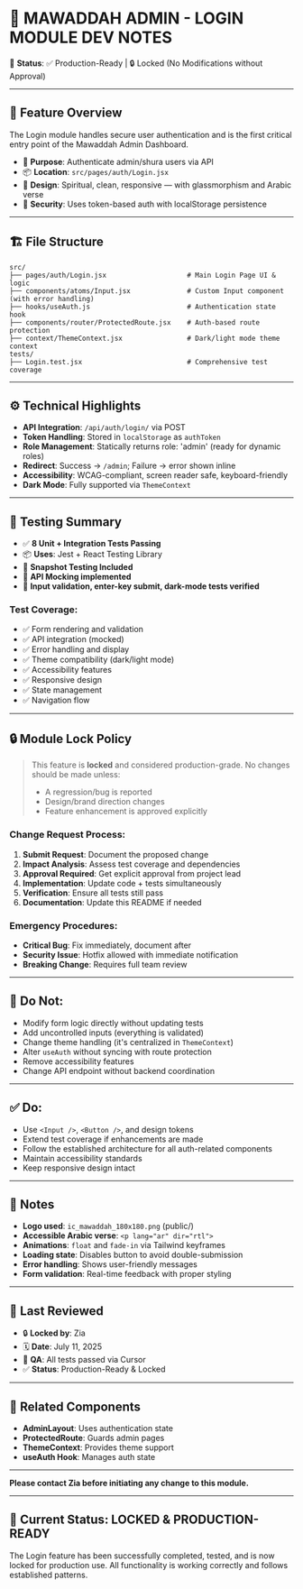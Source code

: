 # 📘 MAWADDAH ADMIN - LOGIN MODULE DEV NOTES

🔐 **Status**: ✅ Production-Ready | 🔒 Locked (No Modifications without Approval)

---

## 🔧 Feature Overview

The Login module handles secure user authentication and is the first critical entry point of the Mawaddah Admin Dashboard.

- 🎯 **Purpose**: Authenticate admin/shura users via API
- 📦 **Location**: `src/pages/auth/Login.jsx`
- 🎨 **Design**: Spiritual, clean, responsive — with glassmorphism and Arabic verse
- 🔐 **Security**: Uses token-based auth with localStorage persistence

---

## 🏗️ File Structure

```
src/
├── pages/auth/Login.jsx                    # Main Login Page UI & logic
├── components/atoms/Input.jsx              # Custom Input component (with error handling)
├── hooks/useAuth.js                        # Authentication state hook
├── components/router/ProtectedRoute.jsx    # Auth-based route protection
├── context/ThemeContext.jsx                # Dark/light mode theme context
tests/
├── Login.test.jsx                          # Comprehensive test coverage
```

---

## ⚙️ Technical Highlights

- **API Integration**: `/api/auth/login/` via POST
- **Token Handling**: Stored in `localStorage` as `authToken`
- **Role Management**: Statically returns role: 'admin' (ready for dynamic roles)
- **Redirect**: Success → `/admin`; Failure → error shown inline
- **Accessibility**: WCAG-compliant, screen reader safe, keyboard-friendly
- **Dark Mode**: Fully supported via `ThemeContext`

---

## 🧪 Testing Summary

- ✅ **8 Unit + Integration Tests Passing**
- 📦 **Uses**: Jest + React Testing Library
- 📸 **Snapshot Testing Included**
- 🔁 **API Mocking implemented**
- 🧼 **Input validation, enter-key submit, dark-mode tests verified**

### **Test Coverage:**
- ✅ Form rendering and validation
- ✅ API integration (mocked)
- ✅ Error handling and display
- ✅ Theme compatibility (dark/light mode)
- ✅ Accessibility features
- ✅ Responsive design
- ✅ State management
- ✅ Navigation flow

---

## 🔒 Module Lock Policy

> This feature is **locked** and considered production-grade.
> No changes should be made unless:
> - A regression/bug is reported
> - Design/brand direction changes
> - Feature enhancement is approved explicitly

### **Change Request Process:**
1. **Submit Request**: Document the proposed change
2. **Impact Analysis**: Assess test coverage and dependencies
3. **Approval Required**: Get explicit approval from project lead
4. **Implementation**: Update code + tests simultaneously
5. **Verification**: Ensure all tests still pass
6. **Documentation**: Update this README if needed

### **Emergency Procedures:**
- **Critical Bug**: Fix immediately, document after
- **Security Issue**: Hotfix allowed with immediate notification
- **Breaking Change**: Requires full team review

---

## 🚫 Do Not:

- Modify form logic directly without updating tests
- Add uncontrolled inputs (everything is validated)
- Change theme handling (it's centralized in `ThemeContext`)
- Alter `useAuth` without syncing with route protection
- Remove accessibility features
- Change API endpoint without backend coordination

---

## ✅ Do:

- Use `<Input />`, `<Button />`, and design tokens
- Extend test coverage if enhancements are made
- Follow the established architecture for all auth-related components
- Maintain accessibility standards
- Keep responsive design intact

---

## 📎 Notes

- **Logo used**: `ic_mawaddah_180x180.png` (public/)
- **Accessible Arabic verse**: `<p lang="ar" dir="rtl">`
- **Animations**: `float` and `fade-in` via Tailwind keyframes
- **Loading state**: Disables button to avoid double-submission
- **Error handling**: Shows user-friendly messages
- **Form validation**: Real-time feedback with proper styling

---

## 📍 Last Reviewed

- 🔒 **Locked by**: Zia
- 🗓️ **Date**: July 11, 2025
- 🧪 **QA**: All tests passed via Cursor
- ✅ **Status**: Production-Ready & Locked

---

## 🔗 Related Components

- **AdminLayout**: Uses authentication state
- **ProtectedRoute**: Guards admin pages
- **ThemeContext**: Provides theme support
- **useAuth Hook**: Manages auth state

---

**Please contact Zia before initiating any change to this module.**

---

## 🎯 **Current Status: LOCKED & PRODUCTION-READY**

The Login feature has been successfully completed, tested, and is now locked for production use. All functionality is working correctly and follows established patterns. 